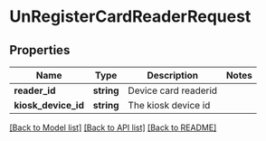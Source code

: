 # UnRegisterCardReaderRequest

## Properties
Name | Type | Description | Notes
------------ | ------------- | ------------- | -------------
**reader_id** | **string** | Device card readerid | 
**kiosk_device_id** | **string** | The kiosk device id | 

[[Back to Model list]](../README.md#documentation-for-models) [[Back to API list]](../README.md#documentation-for-api-endpoints) [[Back to README]](../README.md)


